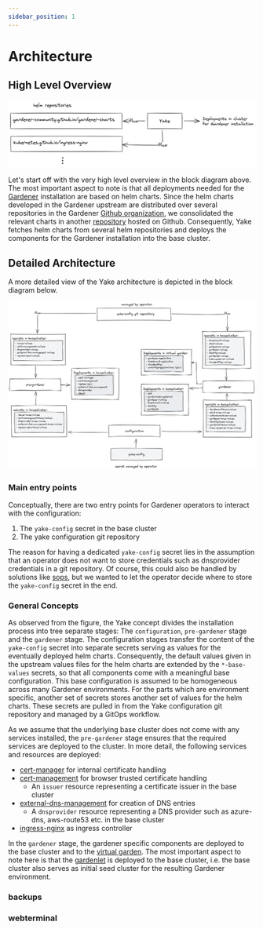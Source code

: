 ```yaml
---
sidebar_position: 1
---
```


# Architecture

## High Level Overview
![Yake High Level Overview](high-level-overview.excalidraw.png "Yake High Level Overview")

Let's start off with the very high level overview in the block diagram above. The most important aspect to note is that all deployments needed for the [Gardener](https://gardener.cloud/) installation are based on helm charts. Since the helm charts developed in the Gardener upstream are distributed over several repositories in the Gardener [Github organization](https://github.com/gardener/external-dns-management), we consolidated the relevant charts in another [repository](https://github.com/gardener-community/gardener-charts) hosted on Github. Consequently, Yake fetches helm charts from several helm repositories and deploys the components for the Gardener installation into the base cluster.

## Detailed Architecture

A more detailed view of the Yake architecture is depicted in the block diagram below.

![Yake architecture](yake-architecture.png "Yake architecture")

### Main entry points

Conceptually, there are two entry points for Gardener operators to interact with the configuration:

1. The `yake-config` secret in the base cluster
2. The yake configuration git repository

The reason for having a dedicated `yake-config` secret lies in the assumption that an operator does not want to store credentials such as dnsprovider credentials in a git repository. Of course, this could also be handled by solutions like [sops](https://github.com/mozilla/sops), but we wanted to let the operator decide where to store the `yake-config` secret in the end.

### General Concepts

As observed from the figure, the Yake concept divides the installation process into tree separate stages: The `configuration`, `pre-gardener` stage and the `gardener` stage. The configuration stages transfer the content of the `yake-config` secret into separate secrets serving as values for the eventually deployed helm charts. Consequently, the default values given in the upstream values files for the helm charts are extended by the `*-base-values` secrets, so that all components come with a meaningful base configuration. This base configuration is assumed to be homogeneous across many Gardener environments. For the parts which are environment specific, another set of secrets stores another set of values for the helm charts. These secrets are pulled in from the Yake configuration git repository and managed by a GitOps workflow.

As we assume that the underlying base cluster does not come with any services installed, the `pre-gardener` stage ensures that the required services are deployed to the cluster. In more detail, the following services and resources are deployed:

- [cert-manager](https://cert-manager.io/) for internal certificate handling
- [cert-management](https://github.com/gardener/cert-management) for browser trusted certificate handling
  - An `issuer` resource representing a certificate issuer in the base cluster
- [external-dns-management](https://github.com/gardener/external-dns-management) for creation of DNS entries
  - A `dnsprovider` resource representing a DNS provider such as azure-dns, aws-route53 etc. in the base cluster
- [ingress-nginx](https://kubernetes.github.io/ingress-nginx/) as ingress controller

In the `gardener` stage, the gardener specific components are deployed to the base cluster and to the [virtual garden](https://github.com/gardener/garden-setup#concept-the-virtual-cluster). The most important aspect to note here is that the [gardenlet](https://gardener.cloud/docs/gardener/concepts/gardenlet/) is deployed to the base cluster, i.e. the base cluster also serves as initial seed cluster for the resulting Gardener environment.



### backups

### webterminal
